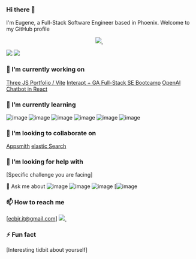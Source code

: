 

### Hi there 👋
I'm Eugene, a Full-Stack Software Engineer based in Phoenix. Welcome to my GitHub profile

<p align='center'>
  
  <a href="[https://www.linkedin.com/in/alexandresanlim/](https://www.linkedin.com/in/eugene-brown-jr-38210b99/)">
    <img src="https://img.shields.io/badge/linkedin-%230077B5.svg?&style=for-the-badge&logo=linkedin&logoColor=white" />
  </a>&nbsp;&nbsp;
  
  
</p>
<img src="https://github-readme-stats-git-masterrstaa-rickstaa.vercel.app/api?username=builde7b0b" />

<img src="https://github-profile-summary-cards.vercel.app/api/cards/profile-details?username=builde7b0b" />



### 🔭 I’m currently working on
[Three JS Portfolio / Vite](https://github.com/builde7b0b/3D-Portfolio-Three.js)
[Interapt + GA Full-Stack SE Bootcamp](https://github.com/builde7b0b/Full-Stack-Bootcamp-Notes)
[OpenAI Chatbot in React](https://github.com/builde7b0b/Gbudy)

### 🌱 I’m currently learning
![image](https://img.shields.io/badge/PostgreSQL-316192?style=for-the-badge&logo=postgresql&logoColor=white)
![image](https://img.shields.io/badge/JavaScript-323330?style=for-the-badge&logo=javascript&logoColor=F7DF1E)
![image](https://img.shields.io/badge/Solidity-e6e6e6?style=for-the-badge&logo=solidity&logoColor=black)
![image](https://img.shields.io/badge/Jenkins-D24939?style=for-the-badge&logo=Jenkins&logoColor=white)
![image](https://img.shields.io/badge/AngularJS-E23237?style=for-the-badge&logo=angularjs&logoColor=white)
![image](https://img.shields.io/badge/jQuery-0769AD?style=for-the-badge&logo=jquery&logoColor=white)

### 👯 I’m looking to collaborate on
[Appsmith](https://github.com/appsmithorg/appsmith/blob/master/CONTRIBUTING.md)
[elastic Search](https://github.com/elastic/elasticsearch)

### 🤔 I’m looking for help with
[Specific challenge you are facing]

💬 Ask me about
![image](https://img.shields.io/badge/PostgreSQL-316192?style=for-the-badge&logo=postgresql&logoColor=white)
![image](https://img.shields.io/badge/JavaScript-323330?style=for-the-badge&logo=javascript&logoColor=F7DF1E)
![image](https://img.shields.io/badge/Postman-FF6C37?style=for-the-badge&logo=Postman&logoColor=white)
[![image](https://img.shields.io/badge/React-20232A?style=for-the-badge&logo=react&logoColor=61DAFB)

### 📫 How to reach me
[ecbjr.it@gmail.com]
 <a href="[https://www.linkedin.com/in/alexandresanlim/](https://www.linkedin.com/in/eugene-brown-jr-38210b99/)">
    <img src="https://img.shields.io/badge/linkedin-%230077B5.svg?&style=for-the-badge&logo=linkedin&logoColor=white" />
  </a>&nbsp;&nbsp;

### ⚡ Fun fact
[Interesting tidbit about yourself]
